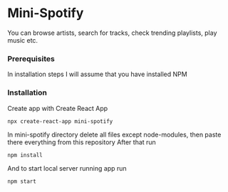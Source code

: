 # Mini-Spotify
You can browse artists, search for tracks, check trending playlists, play music etc.
### Prerequisites
In installation steps I will assume that you have installed NPM
### Installation
Create app with Create React App
```
npx create-react-app mini-spotify
```
In mini-spotify directory delete all files except node-modules, then paste there everything from this repository
After that run
```
npm install
```
And to start local server running app run
```
npm start
```

